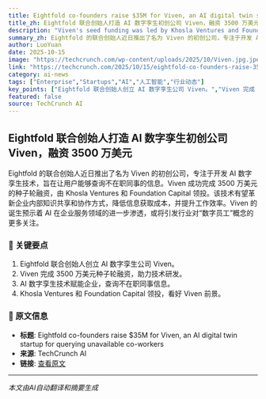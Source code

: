 ```yaml
---
title: Eightfold co-founders raise $35M for Viven, an AI digital twin startup for querying unavailable co-workers
title_zh: Eightfold 联合创始人打造 AI 数字孪生初创公司 Viven，融资 3500 万美元
description: "Viven's seed funding was led by Khosla Ventures and Foundation Capital."
summary_zh: Eightfold 的联合创始人近日推出了名为 Viven 的初创公司，专注于开发 AI 数字孪生技术，旨在让用户能够查询不在职同事的信息。Viven 成功完成 3500 万美元的种子轮融资，由 Khosla Ventures 和 Foundation Capital 领投。该技术有望革新企业内部知识共享和协作方式，降低信息获取成本，并提升工作效率。Viven 的诞生预示着 AI 在企业服务领域的进一步渗透，或将引发行业对“数字员工”概念的更多关注。
author: LuoYuan
date: 2025-10-15
image: "https://techcrunch.com/wp-content/uploads/2025/10/Viven.jpg.jpeg?resize=1200,801"
link: "https://techcrunch.com/2025/10/15/eightfold-co-founders-raise-35m-for-viven-an-ai-digital-twin-startup-for-querying-unavailable-coworkers/"
category: ai-news
tags: ["Enterprise","Startups","AI","人工智能","行业动态"]
key_points: ["Eightfold 联合创始人创立 AI 数字孪生公司 Viven。","Viven 完成 3500 万美元种子轮融资，助力技术研发。","AI 数字孪生技术赋能企业，查询不在职同事信息。","Khosla Ventures 和 Foundation Capital 领投，看好 Viven 前景。"]
featured: false
source: TechCrunch AI
---
```


## Eightfold 联合创始人打造 AI 数字孪生初创公司 Viven，融资 3500 万美元

Eightfold 的联合创始人近日推出了名为 Viven 的初创公司，专注于开发 AI 数字孪生技术，旨在让用户能够查询不在职同事的信息。Viven 成功完成 3500 万美元的种子轮融资，由 Khosla Ventures 和 Foundation Capital 领投。该技术有望革新企业内部知识共享和协作方式，降低信息获取成本，并提升工作效率。Viven 的诞生预示着 AI 在企业服务领域的进一步渗透，或将引发行业对“数字员工”概念的更多关注。

### 🔑 关键要点
1. Eightfold 联合创始人创立 AI 数字孪生公司 Viven。
2. Viven 完成 3500 万美元种子轮融资，助力技术研发。
3. AI 数字孪生技术赋能企业，查询不在职同事信息。
4. Khosla Ventures 和 Foundation Capital 领投，看好 Viven 前景。


### 📰 原文信息
- **标题**: Eightfold co-founders raise $35M for Viven, an AI digital twin startup for querying unavailable co-workers
- **来源**: TechCrunch AI
- **链接**: [查看原文](https://techcrunch.com/2025/10/15/eightfold-co-founders-raise-35m-for-viven-an-ai-digital-twin-startup-for-querying-unavailable-coworkers/)

---
*本文由AI自动翻译和摘要生成*
